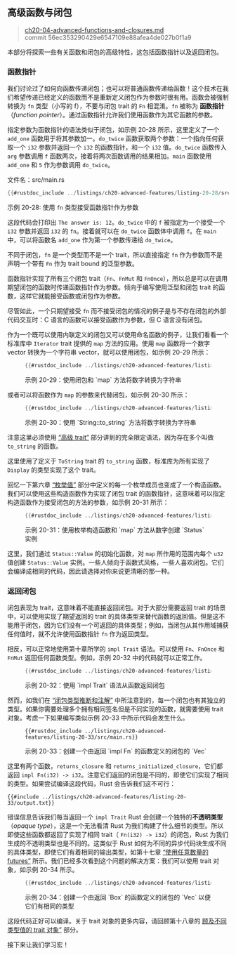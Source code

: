 ## 高级函数与闭包

> [ch20-04-advanced-functions-and-closures.md](https://github.com/rust-lang/book/blob/main/src/ch20-04-advanced-functions-and-closures.md)
> <br>
> commit 56ec353290429e6547109e88afea4de027b0f1a9

本部分将探索一些有关函数和闭包的高级特性，这包括函数指针以及返回闭包。

### 函数指针

我们讨论过了如何向函数传递闭包；也可以将普通函数传递给函数！这个技术在我们希望传递已经定义的函数而不是重新定义闭包作为参数时很有用。函数会被强制转换为 `fn` 类型（小写的 f），不要与闭包 trait 的 `Fn` 相混淆。`fn` 被称为 **函数指针**（*function pointer*）。通过函数指针允许我们使用函数作为其它函数的参数。

指定参数为函数指针的语法类似于闭包，如示例 20-28 所示，这里定义了一个 `add_one` 函数用于将其参数加一。`do_twice` 函数获取两个参数：一个指向任何获取一个 `i32` 参数并返回一个 `i32` 的函数指针，和一个 `i32` 值。`do_twice` 函数传入 `arg` 参数调用 `f` 函数两次，接着将两次函数调用的结果相加。`main` 函数使用 `add_one` 和 `5` 作为参数调用 `do_twice`。

<span class="filename">文件名：src/main.rs</span>

```rust
{{#rustdoc_include ../listings/ch20-advanced-features/listing-20-28/src/main.rs}}
```

<span class="caption">示例 20-28: 使用 `fn` 类型接受函数指针作为参数</span>

这段代码会打印出 `The answer is: 12`。`do_twice` 中的 `f` 被指定为一个接受一个 `i32` 参数并返回 `i32` 的 `fn`。接着就可以在 `do_twice` 函数体中调用 `f`。在 `main` 中，可以将函数名 `add_one` 作为第一个参数传递给 `do_twice`。

不同于闭包，`fn` 是一个类型而不是一个 trait，所以直接指定 `fn` 作为参数而不是声明一个带有 `Fn` 作为 trait bound 的泛型参数。

函数指针实现了所有三个闭包 trait（`Fn`、`FnMut` 和 `FnOnce`），所以总是可以在调用期望闭包的函数时传递函数指针作为参数。倾向于编写使用泛型和闭包 trait 的函数，这样它就能接受函数或闭包作为参数。

尽管如此，一个只期望接受 `fn` 而不接受闭包的情况的例子是与不存在闭包的外部代码交互时：C 语言的函数可以接受函数作为参数，但 C 语言没有闭包。

作为一个既可以使用内联定义的闭包又可以使用命名函数的例子，让我们看看一个标准库中 `Iterator` trait 提供的 `map` 方法的应用。使用 `map` 函数将一个数字 vector 转换为一个字符串 vector，就可以使用闭包，如示例 20-29 所示：

<figure class="listing">

```rust
{{#rustdoc_include ../listings/ch20-advanced-features/listing-20-29/src/main.rs:here}}
```

<figcaption>示例 20-29：使用闭包和 `map` 方法将数字转换为字符串</figcaption>

</figure>

或者可以将函数作为 `map` 的参数来代替闭包，如示例 20-30 所示：

<figure class="listing">

```rust
{{#rustdoc_include ../listings/ch20-advanced-features/listing-20-30/src/main.rs:here}}
```

<figcaption>示例 20-30：使用 `String::to_string` 方法将数字转换为字符串</figcaption>

</figure>

注意这里必须使用 [“高级 trait”][advanced-traits] 部分讲到的完全限定语法，因为存在多个叫做 `to_string` 的函数。

这里使用了定义于 `ToString` trait 的 `to_string` 函数，标准库为所有实现了 `Display` 的类型实现了这个 trait。

回忆一下第六章 [“枚举值”][enum-values] 部分中定义的每一个枚举成员也变成了一个构造函数。我们可以使用这些构造函数作为实现了闭包 trait 的函数指针，这意味着可以指定构造函数作为接受闭包的方法的参数，如示例 20-31 所示：

<figure class="listing">

```rust
{{#rustdoc_include ../listings/ch20-advanced-features/listing-20-31/src/main.rs:here}}
```

<figcaption>示例 20-31：使用枚举构造函数和 `map` 方法从数字创建 `Status` 实例</figcaption>

</figure>


这里，我们通过 `Status::Value` 的初始化函数，对 `map` 所作用的范围内每个 `u32` 值创建 `Status::Value` 实例。一些人倾向于函数式风格，一些人喜欢闭包。它们会编译成相同的代码，因此请选择对你来说更清晰的那一种。

### 返回闭包

闭包表现为 trait，这意味着不能直接返回闭包。对于大部分需要返回 trait 的场景中，可以使用实现了期望返回的 trait 的具体类型来替代函数的返回值。但是这不能用于闭包，因为它们没有一个可返回的具体类型；例如，当闭包从其作用域捕获任何值时，就不允许使用函数指针 `fn` 作为返回类型。

相反，可以正常地使用第十章所学的 `impl Trait` 语法。可以使用 `Fn`、`FnOnce` 和 `FnMut` 返回任何函数类型。例如，示例 20-32 中的代码就可以正常工作。

<figure class="listing">

```rust
{{#rustdoc_include ../listings/ch20-advanced-features/listing-20-32/src/lib.rs}}
```

<figcaption>示例 20-32：使用 `impl Trait` 语法从函数返回闭包</figcaption>

</figure>

然而，如我们在 [“闭包类型推断和注解”][closure-types] 中所注意到的，每一个闭包也有其独立的类型。如果你需要处理多个拥有相同签名但是不同实现的函数，就需要使用 trait 对象。考虑一下如果编写类似示例 20-33 中所示代码会发生什么。

<figure class="listing">

```rust,ignore,does_not_compile
{{#rustdoc_include ../listings/ch20-advanced-features/listing-20-33/src/main.rs}}
```

<figcaption>示例 20-33：创建一个由返回 `impl Fn` 的函数定义的闭包的 `Vec<T>`</figcaption>

</figure>

这里有两个函数，`returns_closure` 和 `returns_initialized_closure`，它们都返回 `impl Fn(i32) -> i32`。注意它们返回的闭包是不同的，即使它们实现了相同的类型。如果尝试编译这段代码，Rust 会告诉我们这不可行：

```text
{{#include ../listings/ch20-advanced-features/listing-20-33/output.txt}}
```

错误信息告诉我们每当返回一个 `impl Trait` Rust 会创建一个独特的**不透明类型**（*opaque type*），这是一个无法看清 Rust 为我们构建了什么细节的类型。所以即使这些函数都返回了实现了相同 trait（ `Fn(i32) -> i32`）的闭包，Rust 为我们生成的不透明类型也是不同的。这类似于 Rust 如何为不同的异步代码块生成不同的具体类型，即使它们有着相同的输出类型，如第十七章 [“使用任意数量的 futures”][any-number-of-futures] 所示。我们已经多次看到这个问题的解决方案：我们可以使用 trait 对象，如示例 20-34 所示。

<figure class="listing">

```rust
{{#rustdoc_include ../listings/ch20-advanced-features/listing-20-34/src/main.rs:here}}
```

<figcaption>示例 20-34：创建一个由返回 `Box<dyn Fn>` 的函数定义的闭包的 `Vec<T>` 以便它们有相同的类型</figcaption>

</figure>

这段代码正好可以编译。关于 trait 对象的更多内容，请回顾第十八章的 [顾及不同类型值的 trait 对象”][using-trait-objects-that-allow-for-values-of-different-types] 部分。

接下来让我们学习宏！

[advanced-traits]: ch20-02-advanced-traits.html#高级-trait
[enum-values]: ch06-01-defining-an-enum.html#枚举值
[closure-types]: ch13-01-closures.html#闭包类型推断和注解
[any-number-of-futures]: ch17-03-more-futures.html
[using-trait-objects-that-allow-for-values-of-different-types]: ch18-02-trait-objects.html#顾及不同类型值的-trait-对象
